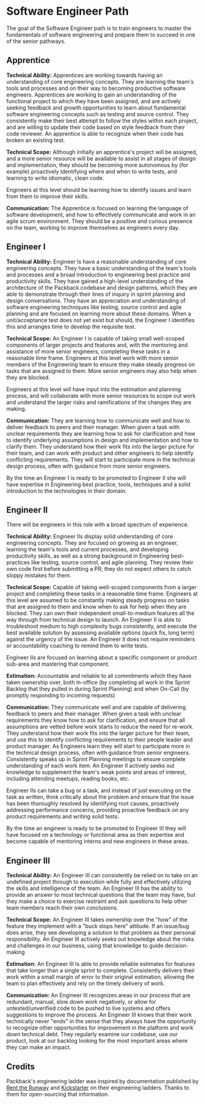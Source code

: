 # Software Engineer Path

The goal of the Software Engineer path is to train engineers to master the fundamentals of software engineering and prepare them to succeed in one of the senior pathways.

## Apprentice

**Technical Ability:** Apprentices are working towards having an understanding of core engineering concepts. They are learning the team's tools and processes and on their way to becoming productive software engineers. Apprentices are working to gain an understanding of the functional project to which they have been assigned, and are actively seeking feedback and growth opportunities to learn about fundamental software engineering concepts such as testing and source control. They consistently make their best attempt to follow the styles within each project, and are willing to update their code based on style feedback from their code reviewer. An apprentice is able to recognize when their code has broken an existing test.

**Technical Scope:** Although initially an apprentice's project will be assigned, and a more senior resource will be available to assist in all stages of design and implementation, they should be becoming more autonomous by (for example) proactively identifying where and when to write tests, and learning to write idiomatic, clean code.

Engineers at this level should be learning how to identify issues and learn from them to improve their skills. 

**Communication:** The Apprentice is focused on learning the language of software development, and how to effectively communicate and work in an agile scrum environment. They should be a positive and curious presence on the team, working to improve themselves as engineers every day.

## Engineer I

**Technical Ability:** Engineer Is have a reasonable understanding of core engineering concepts. They have a basic understanding of the team's tools and processes and a broad introduction to engineering best practice and productivity skills. They have gained a high-level understanding of the architecture of the Packback codebase and design patterns, which they are able to demonstrate through their lines of inquiry in sprint planning and design conversations. They have an appreciation and understanding of software engineering techniques like testing, source control and agile planning and are focused on learning more about these domains. When a unit/acceptance test does not yet exist but should, the Engineer I identifies this and arranges time to develop the requisite test.

**Technical Scope:** An Engineer I is capable of taking small well-scoped components of larger projects and features and, with the mentoring and assistance of more senior engineers, completing these tasks in a reasonable time frame. Engineers at this level work with more senior members of the Engineering team to ensure they make steady progress on tasks that are assigned to them. More senior engineers may also help when they are blocked.

Engineers at this level will have input into the estimation and planning process, and will collaborate with more senior resources to scope out work and understand the larger risks and ramifications of the changes they are making.

**Communication:** They are learning how to communicate well and how to deliver feedback to peers and their manager. When given a task with unclear requirements they are learning how to ask for clarification and how to identify underlying assumptions in design and implementation and how to clarify them. They understand how their work fits into the larger picture for their team, and can work with product and other engineers to help identify conflicting requirements. They will start to participate more in the technical design process, often with guidance from more senior engineers.

By the time an Engineer I is ready to be promoted to Engineer II she will have expertise in Engineering best practice, tools, techniques and a solid introduction to the technologies in their domain.

## Engineer II

There will be engineers in this role with a broad spectrum of experience. 

**Technical Ability:** Engineer IIs display solid understanding of core engineering concepts. They are focused on growing as an engineer, learning the team's tools and current processes, and developing productivity skills, as well as a strong background in Engineering best-practices like testing, source control, and agile planning. They review their own code first before submitting a PR; they do not expect others to catch sloppy mistakes for them.

**Technical Scope:** Capable of taking well-scoped components from a larger project and completing these tasks in a reasonable time frame. Engineers at this level are assumed to be constantly making steady progress on tasks that are assigned to them and know when to ask for help when they are blocked. They can own their independent small-to-medium features all the way through from technical design to launch. An Engineer II is able to troubleshoot medium to high complexity bugs consistently, and execute the best available solution by assessing available options (quick fix, long term) against the urgency of the issue. An Engineer II does not require reminders or accountability coaching to remind them to write tests.

Engineer IIs are focused on learning about a specific component or product sub-area and mastering that component.

**Estimation:** Accountable and reliable to all commitments which they have taken ownership over, both in-office (by completing all work in the Sprint Backlog that they pulled in during Sprint Planning) and when On-Call (by promptly responding to incoming requests)

**Communication:** They communicate well and are capable of delivering feedback to peers and their manager. When given a task with unclear requirements they know how to ask for clarification, and ensure that all assumptions are vetted before work starts to reduce the need for re-work. They understand how their work fits into the larger picture for their team, and use this to identify conflicting requirements to their people leader and product manager. As Engineers learn they will start to participate more in the technical design process, often with guidance from senior engineers. Consistently speaks up in Sprint Planning meetings to ensure complete understanding of each work item. An Engineer II actively seeks out knowledge to supplement the team's weak points and areas of interest, including attending meetups, reading books, etc.

Engineer IIs can take a bug or a task, and instead of just executing on the task as written, think critically about the problem and ensure that the issue has been thoroughly resolved by identifying root causes, proactively addressing performance concerns, providing proactive feedback on any product requirements and writing solid tests.

By the time an engineer is ready to be promoted to Engineer III they will have focused on a technology or functional area as their expertise and become capable of mentoring interns and new engineers in these areas.

## Engineer III

**Technical Ability:** An Engineer III can consistently be relied on to take on an undefined project through to execution while fully and effectively utilizing the skills and intelligence of the team. An Engineer III has the ability to provide an answer to most technical questions that the team may have, but they make a choice to exercise restraint and ask questions to help other team members reach their own conclusions.

**Technical Scope:** An Engineer III takes ownership over the "how" of the feature they implement with a "buck stops here" attitude. If an issue/bug does arise, they see developing a solution to that problem as their personal responsibility. An Engineer III actively seeks out knowledge about the risks and challenges in our business, using that knowledge to guide decision-making

**Estimation:** An Engineer III Is able to provide reliable estimates for features that take longer than a single sprint to complete. Consistently delivers their work within a small margin of error to their original estimation, allowing the team to plan effectively and rely on the timely delivery of work.

**Communication:** An Engineer III recognizes areas in our process that are redundant, manual, slow down work negatively, or allow for untested/unverified code to be pushed to live systems and offers suggestions to improve the process. An Engineer III knows that their work technically never "ends" in the sense that they always have the opportunity to recognize other opportunities for improvement in the platform and work down technical debt. They regularly examine our codebase, use our product, look at our backlog looking for the most important areas where they can make an impact.

## Credits

Packback's engineering ladder was inspired by documentation published by [Rent the Runway](https://dresscode.renttherunway.com/blog/ladder) and [Kickstarter](https://kickstarter.engineering/the-kickstarter-engineering-and-data-team-ladder-96996c3b327) on their engineering ladders. Thanks to them for open-sourcing that information.
